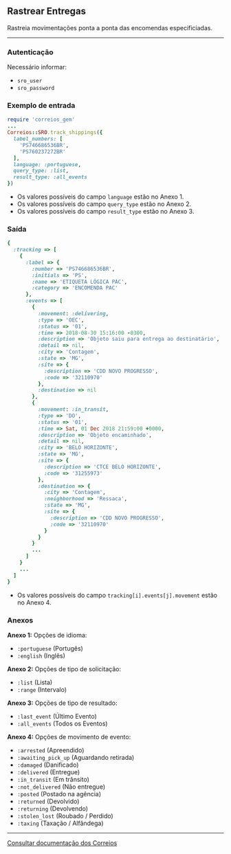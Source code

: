 ## Rastrear Entregas

Rastreia movimentações ponta a ponta das encomendas especificiadas.

____

### Autenticação
Necessário informar:
* `sro_user`
* `sro_password`

### Exemplo de entrada

```ruby
require 'correios_gem'
...
Correios::SRO.track_shippings({
  label_numbers: [
    'PS746686536BR',
    'PS760237272BR'
  ],
  language: :portuguese,
  query_type: :list,
  result_type: :all_events
})
```
* Os valores possíveis do campo `language` estão no Anexo 1.
* Os valores possíveis do campo `query_type` estão no Anexo 2.
* Os valores possíveis do campo `result_type` estão no Anexo 3.

### Saída

```ruby
{
  :tracking => [
    {
      :label => {
        :number => 'PS746686536BR',
        :initials => 'PS',
        :name => 'ETIQUETA LÓGICA PAC',
        :category => 'ENCOMENDA PAC'
      },
      :events => [
        {
          :movement: :delivering,
          :type => 'OEC',
          :status => '01',
          :time => 2018-08-30 15:16:00 -0300,
          :description => 'Objeto saiu para entrega ao destinatário',
          :detail => nil,
          :city => 'Contagem',
          :state => 'MG',
          :site => {
            :description => 'CDD NOVO PROGRESSO',
            :code => '32110970'
          },
          :destination => nil
        },
        {
          :movement: :in_transit,
          :type => 'DO',
          :status => '01',
          :time => Sat, 01 Dec 2018 21:59:00 +0000,
          :description => 'Objeto encaminhado',
          :detail => nil,
          :city => 'BELO HORIZONTE',
          :state => 'MG',
          :site => {
            :description => 'CTCE BELO HORIZONTE',
            :code => '31255973'
          },
          :destination => {
            :city => 'Contagem',
            :neighborhood => 'Ressaca',
            :state => 'MG',
            :site => {
              :description => 'CDD NOVO PROGRESSO',
              :code => '32110970'
            }
          }
        }
        ...
      ]
    }
    ...
  ]
}
```
* Os valores possíveis do campo `tracking[i].events[j].movement` estão no Anexo 4.

### Anexos

__Anexo 1:__
Opções de idioma:
* `:portuguese` (Portugês)
* `:english` (Inglês)

__Anexo 2:__
Opções de tipo de solicitação:
* `:list` (Lista)
* `:range` (Intervalo)

__Anexo 3:__
Opções de tipo de resultado:
* `:last_event` (Último Evento)
* `:all_events` (Todos os Eventos)

__Anexo 4:__
Opções de movimento de evento:
* `:arrested` (Apreendido)
* `:awaiting_pick_up` (Aguardando retirada)
* `:damaged` (Danificado)
* `:delivered` (Entregue)
* `:in_transit` (Em trânsito)
* `:not_delivered` (Não entregue)
* `:posted` (Postado na agência)
* `:returned` (Devolvido)
* `:returning` (Devolvendo)
* `:stolen_lost` (Roubado / Perdido)
* `:taxing` (Taxação / Alfândega)

---

[Consultar documentação dos Correios](CORREIOS_DOCUMENT.pdf)
